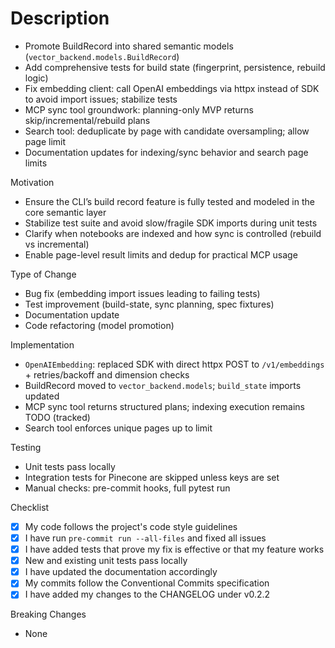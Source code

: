 # Description

- Promote BuildRecord into shared semantic models (`vector_backend.models.BuildRecord`)
- Add comprehensive tests for build state (fingerprint, persistence, rebuild logic)
- Fix embedding client: call OpenAI embeddings via httpx instead of SDK to avoid import issues; stabilize tests
- MCP sync tool groundwork: planning-only MVP returns skip/incremental/rebuild plans
- Search tool: deduplicate by page with candidate oversampling; allow page limit
- Documentation updates for indexing/sync behavior and search page limits

Motivation

- Ensure the CLI’s build record feature is fully tested and modeled in the core semantic layer
- Stabilize test suite and avoid slow/fragile SDK imports during unit tests
- Clarify when notebooks are indexed and how sync is controlled (rebuild vs incremental)
- Enable page-level result limits and dedup for practical MCP usage

Type of Change

- Bug fix (embedding import issues leading to failing tests)
- Test improvement (build-state, sync planning, spec fixtures)
- Documentation update
- Code refactoring (model promotion)

Implementation

- `OpenAIEmbedding`: replaced SDK with direct httpx POST to `/v1/embeddings` + retries/backoff and dimension checks
- BuildRecord moved to `vector_backend.models`; `build_state` imports updated
- MCP sync tool returns structured plans; indexing execution remains TODO (tracked)
- Search tool enforces unique pages up to limit

Testing

- Unit tests pass locally
- Integration tests for Pinecone are skipped unless keys are set
- Manual checks: pre-commit hooks, full pytest run

Checklist

- [x] My code follows the project's code style guidelines
- [x] I have run `pre-commit run --all-files` and fixed all issues
- [x] I have added tests that prove my fix is effective or that my feature works
- [x] New and existing unit tests pass locally
- [x] I have updated the documentation accordingly
- [x] My commits follow the Conventional Commits specification
- [x] I have added my changes to the CHANGELOG under v0.2.2

Breaking Changes

- None
